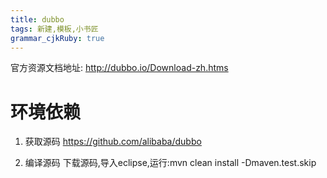 ```yaml
---
title: dubbo
tags: 新建,模板,小书匠
grammar_cjkRuby: true
---
```



官方资源文档地址:
http://dubbo.io/Download-zh.htms

# 环境依赖



1. 获取源码
https://github.com/alibaba/dubbo

2. 编译源码
下载源码,导入eclipse,运行:mvn clean install -Dmaven.test.skip

